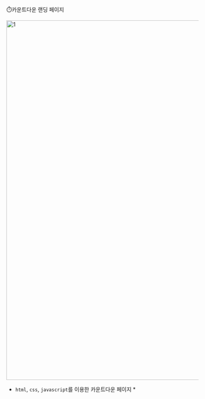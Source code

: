 ⏱️카운트다운 랜딩 페이지

<img width="943" alt="1" src="https://user-images.githubusercontent.com/65836744/203997804-0b2dd251-a273-4faa-981a-3b6c32bb5300.png">

* `html`, `css`, `javascript`를 이용한 카운트다운 페이지 *
